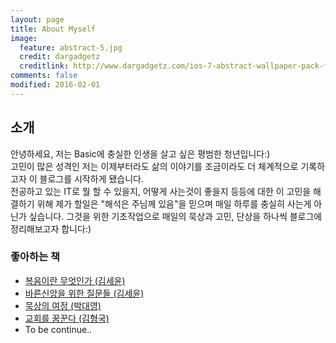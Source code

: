 ```yaml
---
layout: page
title: About Myself
image:
  feature: abstract-5.jpg
  credit: dargadgetz
  creditlink: http://www.dargadgetz.com/ios-7-abstract-wallpaper-pack-for-iphone-5-and-ipod-touch-retina/
comments: false
modified: 2016-02-01
---
```


## 소개
안녕하세요, 저는 Basic에 충실한 인생을 살고 싶은 평범한 청년입니다:)   
고민이 많은 성격인 저는 이제부터라도 삶의 이야기를 조금이라도 더 체계적으로 기록하고자 이 블로그를 시작하게 됐습니다.   
전공하고 있는 IT로 뭘 할 수 있을지, 어떻게 사는것이 좋을지 등등에 대한 이 고민을 해결하기 위해 제가 할일은 "해석은 주님께 있음"을 믿으며 매일 하루를 충실히 사는게 아닌가 싶습니다.
그것을 위한 기초작업으로 매일의 묵상과 고민, 단상을 하나씩 블로그에 정리해보고자 합니다:)


### 좋아하는 책
- [복음이란 무엇인가 (김세윤)](https://book.naver.com/bookdb/book_detail.nhn?bid=6594596)
- [바른신앙을 위한 질문들 (김세윤)](https://book.naver.com/bookdb/book_detail.nhn?bid=9684159)
- [묵상의 여정 (박대영)](https://book.naver.com/bookdb/book_detail.nhn?bid=7315828)
- [교회를 꿈꾼다 (김형국)](https://book.naver.com/bookdb/book_detail.nhn?bid=6933577)
- To be continue..
